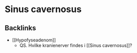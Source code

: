# Sinus cavernosus

## Backlinks
* [[Hypofyseadenom]]
	* QS. Hvilke kranienerver findes i [[Sinus cavernosus]]?

<!-- {BearID:281AECDC-C1D6-451B-82D6-864F91D8DD4D-959-00000D715B56BB80} -->
